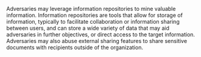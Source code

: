 Adversaries may leverage information repositories to mine valuable information. Information repositories are tools that allow for storage of information, typically to facilitate collaboration or information sharing between users, and can store a wide variety of data that may aid adversaries in further objectives, or direct access to the target information. Adversaries may also abuse external sharing features to share sensitive documents with recipients outside of the organization.